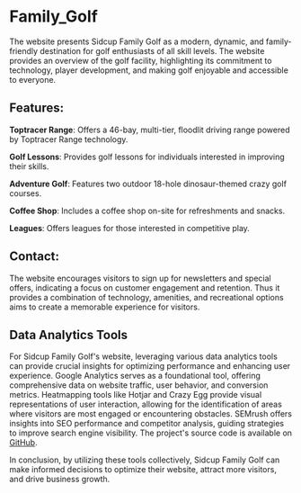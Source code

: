# Family_Golf

The website presents Sidcup Family Golf as a modern, dynamic, and family-friendly destination for golf enthusiasts of all skill levels. The website provides an overview of the golf facility, highlighting its commitment to technology, player development, and making golf enjoyable and accessible to everyone.

## Features:
**Toptracer Range**: Offers a 46-bay, multi-tier, floodlit driving range powered by Toptracer Range technology.

**Golf Lessons**: Provides golf lessons for individuals interested in improving their skills.

**Adventure Golf**: Features two outdoor 18-hole dinosaur-themed crazy golf courses.

**Coffee Shop**: Includes a coffee shop on-site for refreshments and snacks.

**Leagues**: Offers leagues for those interested in competitive play.

## Contact:
The website encourages visitors to sign up for newsletters and special offers, indicating a focus on customer engagement and retention. Thus it provides a combination of technology, amenities, and recreational options aims to create a memorable experience for visitors.

## Data Analytics Tools
For Sidcup Family Golf's website, leveraging various data analytics tools can provide crucial insights for optimizing performance and enhancing user experience. Google Analytics serves as a foundational tool, offering comprehensive data on website traffic, user behavior, and conversion metrics. Heatmapping tools like Hotjar and Crazy Egg provide visual representations of user interaction, allowing for the identification of areas where visitors are most engaged or encountering obstacles. SEMrush offers insights into SEO performance and competitor analysis, guiding strategies to improve search engine visibility. The project's source code is available on [GitHub](https://github.com/Demon-2-Angel/Post-Partum-Analysis).

In conclusion, by utilizing these tools collectively, Sidcup Family Golf can make informed decisions to optimize their website, attract more visitors, and drive business growth. 
